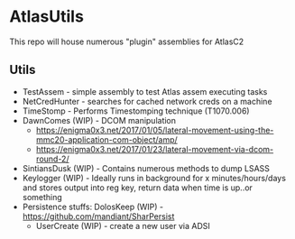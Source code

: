 # AtlasUtils
This repo will house numerous "plugin" assemblies for AtlasC2

## Utils
* TestAssem - simple assembly to test Atlas assem executing tasks
* NetCredHunter - searches for cached network creds on a machine
* TimeStomp - Performs Timestomping technique (T1070.006)
* DawnComes (WIP) - DCOM manipulation 
  * https://enigma0x3.net/2017/01/05/lateral-movement-using-the-mmc20-application-com-object/amp/
  * https://enigma0x3.net/2017/01/23/lateral-movement-via-dcom-round-2/
* SintiansDusk (WIP) - Contains numerous methods to dump LSASS 
* Keylogger (WIP) - Ideally runs in background for x minutes/hours/days and stores output into reg key, return data when time is up..or something
* Persistence stuffs: DolosKeep (WIP) - https://github.com/mandiant/SharPersist
  * UserCreate (WIP) - create a new user via ADSI   
